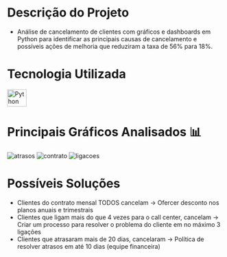 # Descrição do Projeto 
- Análise de cancelamento de clientes com gráficos e dashboards em Python para identificar as principais causas de cancelamento e possíveis ações de melhoria que reduziram a taxa de 56% para 18%.

# Tecnologia Utilizada
<div>
    <img align="center" alt="Python" height="40" width="45" src="https://cdn.jsdelivr.net/gh/devicons/devicon@latest/icons/python/python-original.svg"> 
</div>

# Principais Gráficos Analisados 📊
![atrasos](https://github.com/user-attachments/assets/f1e8065b-7ca2-4fa4-bcc1-1b17b3b68edd)
![contrato](https://github.com/user-attachments/assets/ca8e0d56-eca6-49a0-8c85-4e593f4634b7)
![ligacoes](https://github.com/user-attachments/assets/53494b20-60b0-441d-a1a2-7e75ecc02191)

# Possíveis Soluções
- Clientes do contrato mensal TODOS cancelam -> Ofercer desconto nos planos anuais e trimestrais
- Clientes que ligam mais do que 4 vezes para o call center, cancelam -> Criar um processo para resolver o problema do cliente em no máximo 3 ligações
- Clientes que atrasaram mais de 20 dias, cancelaram -> Política de resolver atrasos em até 10 dias (equipe financeira)
   



